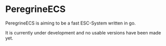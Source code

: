 # PeregrineECS
PeregrineECS is aiming to be a fast ESC-System written in go.

It is currently under development and no usable versions have been made yet.
